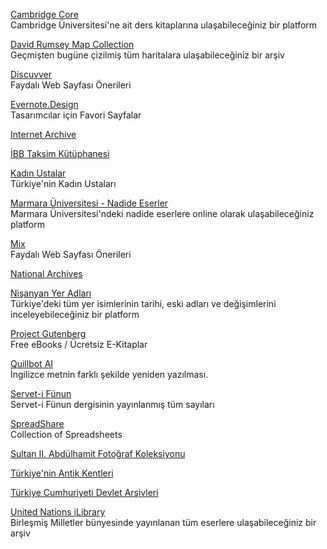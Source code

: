 <p>
<a href="https://www.cambridge.org/core/what-we-publish/textbooks">Cambridge Core</a>
<br>Cambridge Üniversitesi'ne ait ders kitaplarına ulaşabileceğiniz bir platform
</p>
<p>
<a href="https://www.davidrumsey.com/">David Rumsey Map Collection</a>
<br>Geçmişten bugüne çizilmiş tüm haritalara ulaşabileceğiniz bir arşiv
</p>
<p>
<a href="https://www.discuvver.com/">Discuvver</a>
<br>Faydalı Web Sayfası Önerileri
</p>
<p>
<a href="https://www.evernote.design/">Evernote.Design</a>
<br>Tasarımcılar için Favori Sayfalar
</p>
<p>
<a href="https://archive.org/">Internet Archive</a>
</p>
<p>
<a href="http://ataturkkitapligi.ibb.gov.tr/yordambt/yordam.php?aTumu=">İBB Taksim Kütüphanesi</a>
</p>
<p>
<a href="https://www.kadinustalar.com/">Kadın Ustalar</a>
<br>Türkiye'nin Kadın Ustaları
</p>
<p>
<a href="https://katalog.marmara.edu.tr/yordambt/yordam.php">Marmara Üniversitesi - Nadide Eserler</a>
<br>Marmara Üniversitesi'ndeki nadide eserlere online olarak ulaşabileceğiniz platform 
</p> 
<p>
<a href="https://mix.com/">Mix</a>
<br>Faydalı Web Sayfası Önerileri
</p>  
<p>
<a href="https://www.archives.gov/">National Archives</a>
</p>
<p>
<a href="https://nisanyanmap.com/">Nişanyan Yer Adları</a>
<br>Türkiye'deki tüm yer isimlerinin tarihi, eski adları ve değişimlerini inceleyebileceğiniz bir platform  
</p>
<p>
<a href="https://gutenberg.org/">Project Gutenberg</a>
<br>Free eBooks / Ücretsiz E-Kitaplar
</p>  
<p>
<a href="https://quillbot.com/">Quillbot AI</a>
<br>İngilizce metnin farklı şekilde yeniden yazılması.
</p>  
<p>
<a href="https://dspace.ankara.edu.tr/xmlui/discover?query=Servet-i+f%C3">Servet-i Fünun</a>
<br>Servet-i Fünun dergisinin yayınlanmış tüm sayıları
</p>  
<p>
<a href="https://www.spreadshare.co/">SpreadShare</a>
<br>Collection of Spreadsheets
</p>  
<p>
<a href="http://katalog.istanbul.edu.tr/client/tr_TR/default_tr/search/results?te=&lm=IUNEKABDUL">Sultan II. Abdülhamit Fotoğraf Koleksiyonu</a>
</p>
<p>
<a href="https://ancientcitiesturkey.com/hakkinda">Türkiye'nin Antik Kentleri</a>
</p>  
<p>
<a href="https://www.devletarsivleri.gov.tr/">Türkiye Cumhuriyeti Devlet Arşivleri</a>
</p>  
<p>
<a href="https://www.un-ilibrary.org/">United Nations iLibrary</a>
<br>Birleşmiş Milletler bünyesinde yayınlanan tüm eserlere ulaşabileceğiniz bir arşiv
</p>  
